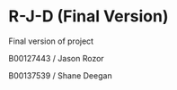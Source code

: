 # R-J-D (Final Version)
 Final version of project

B00127443 / Jason Rozor

B00137539 / Shane Deegan
